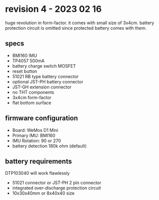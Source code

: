 # revision 4 - 2023 02 16
huge revolution in form-factor. it comes with small size of 3x4cm. battery protection circuit is omitted since protected battery comes with them.
## specs
- BMI160 IMU
- TP4057 500mA
- battery charge switch MOSFET
- reset button
- 51021 RB type battery connector
- optional JST-PH battery connector
- JST-GH extension connector
- no THT components 
- 3x4cm form-factor
- flat bottom surface
## firmware configuration
- Board: WeMos D1 Mini
- Primary IMU: BMI160
- IMU Rotation: 90 or 270
- battery detection 180k ohm (default)
## battery requirements
DTP103040 will work flawlessly
- 51021 connector or JST-PH 2 pin connector
- integrated over-discharge protection circuit
- 10x30x40mm or 8x40x40 size
